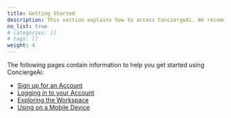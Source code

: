```yaml
---
title: Getting Started
description: This section explains how to access ConciergeAi. We recommend that you read the entire section to ensure the best user experience.
no_list: true
# categories: []
# tags: []
weight: 4
---
```


The following pages contain information to help you get started using ConciergeAi:

* [Sign up for an Account](/docs/getting-started/signup/)
* [Logging in to your Account](/docs/getting-started/login/)
* [Exploring the Workspace](/docs/getting-started/exploring/)
* [Using on a Mobile Device](/docs/getting-started/using-mobile/)